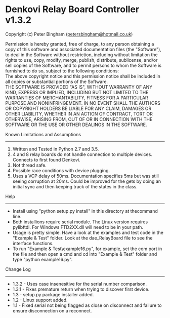 Denkovi Relay Board Controller v1.3.2
===================================

Copyright (c) Peter Bingham  (petersbingham@hotmail.co.uk)  

Permission is hereby granted, free of charge, to any person obtaining a copy of this software and associated documentation files (the "Software"), to deal in the Software without restriction, including without limitation the rights to use, copy, modify, merge, publish, distribute, sublicense, and/or sell copies of the Software, and to permit persons to whom the Software is furnished to do so, subject to the following conditions:  
The above copyright notice and this permission notice shall be included in all copies or substantial portions of the Software.  
THE SOFTWARE IS PROVIDED "AS IS", WITHOUT WARRANTY OF ANY KIND, EXPRESS OR IMPLIED, INCLUDING BUT NOT LIMITED TO THE WARRANTIES OF MERCHANTABILITY, FITNESS FOR A PARTICULAR PURPOSE AND NONINFRINGEMENT. IN NO EVENT SHALL THE AUTHORS OR COPYRIGHT HOLDERS BE LIABLE FOR ANY CLAIM, DAMAGES OR OTHER LIABILITY, WHETHER IN AN ACTION OF CONTRACT, TORT OR OTHERWISE, ARISING FROM, OUT OF OR IN CONNECTION WITH THE SOFTWARE OR THE USE OR OTHER DEALINGS IN THE SOFTWARE.

Known Limitations and Assumptions
_________________________________
1. Written and Tested in Python 2.7 and 3.5.
2. 4 and 8 relay boards do not handle connection to multiple devices. Connects to first found Denkovi.
3. Not thread safe. 
4. Possible race conditions with device plugging.
5. Uses a VCP delay of 50ms. Documentation specifies 5ms but was still seeing corruption at 20ms. Could be improved for the gets by doing an initial sync and then keeping track of the states in the class.


Help
____
 * Install using "python setup.py install" in this directory at thecommand line.
 * Both installions require serial module. The Linux version requires pylibftdi. For Windows FTD2XX.dll will need to be in your path.
 * Usage is pretty simple. Have a look at the examples and test code in the "Example & Test" folder. Look at the dae_RelayBoard file to see the interface functions.
 * To run "Example & Test\example16.py", for example, set the com port in the file and then open a cmd and cd into "Example & Test" folder and type "python example16.py".


Change Log
__________
 * 1.3.2 - Uses case insenesitive for the serial number comparison.
 * 1.3.1 - Fixes premature return when trying to discover first device.
 * 1.3 - setup.py package installer added.
 * 1.2 - Linux support added.
 * 1.1 - Fixed serial not being flagged as close on disconnect and failure to ensure disconnection on a reconnect.
